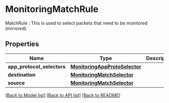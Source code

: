# MonitoringMatchRule

MatchRule : This is used to select packets that need to be monitored (mirrored).
## Properties
Name | Type | Description | Notes
------------ | ------------- | ------------- | -------------
**app_protocol_selectors** | [**MonitoringAppProtoSelector**](MonitoringAppProtoSelector.md) |  | [optional] 
**destination** | [**MonitoringMatchSelector**](MonitoringMatchSelector.md) |  | [optional] 
**source** | [**MonitoringMatchSelector**](MonitoringMatchSelector.md) |  | [optional] 

[[Back to Model list]](../README.md#documentation-for-models) [[Back to API list]](../README.md#documentation-for-api-endpoints) [[Back to README]](../README.md)


